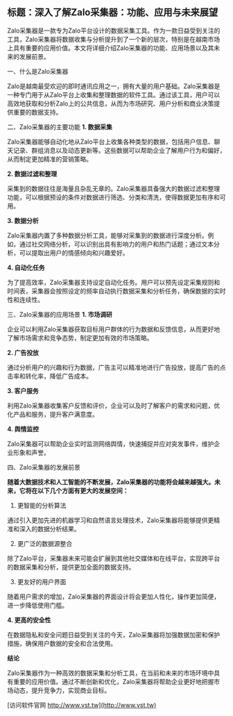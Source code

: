 ## **标题：深入了解Zalo采集器：功能、应用与未来展望**

Zalo采集器是一款专为Zalo平台设计的数据采集工具。作为一款日益受到关注的工具，Zalo采集器将数据收集与分析提升到了一个新的层次，特别是在越南市场上具有重要的应用价值。本文将详细介绍Zalo采集器的功能、应用场景以及其未来的发展前景。

一、什么是Zalo采集器

Zalo是越南最受欢迎的即时通讯应用之一，拥有大量的用户基础。Zalo采集器是一种专门用于从Zalo平台上收集和整理数据的软件工具。通过该工具，用户可以高效地获取和分析Zalo上的公共信息，从而为市场研究、用户分析和商业决策提供重要的数据支持。

二、Zalo采集器的主要功能
**1. 数据采集**

Zalo采集器能够自动化地从Zalo平台上收集各种类型的数据，包括用户信息、聊天记录、群组消息以及动态更新等。这些数据可以帮助企业了解用户行为和偏好，从而制定更加精准的营销策略。

**2. 数据过滤和整理**

采集到的数据往往是海量且杂乱无章的。Zalo采集器具备强大的数据过滤和整理功能，可以根据预设的条件对数据进行筛选、分类和清洗，使得数据更加有序和可用。

**3. 数据分析**

Zalo采集器内置了多种数据分析工具，能够对采集到的数据进行深度分析。例如，通过社交网络分析，可以识别出具有影响力的用户和热门话题；通过文本分析，可以提取出用户的情感倾向和兴趣爱好。

**4. 自动化任务**

为了提高效率，Zalo采集器支持设定自动化任务。用户可以预先设定采集规则和时间表，采集器会按照设定的频率自动执行数据采集和分析任务，确保数据的实时性和连续性。

三、Zalo采集器的应用场景
**1. 市场调研**

企业可以利用Zalo采集器获取目标用户群体的行为数据和反馈信息，从而更好地了解市场需求和竞争态势，制定更加有效的市场策略。

**2. 广告投放**

通过分析用户的兴趣和行为数据，广告主可以精准地进行广告投放，提高广告的点击率和转化率，降低广告成本。

**3. 客户服务**

利用Zalo采集器收集客户反馈和评价，企业可以及时了解客户的需求和问题，优化产品和服务，提升客户满意度。

**4. 舆情监控**

Zalo采集器可以帮助企业实时监测网络舆情，快速捕捉并应对突发事件，维护企业形象和声誉。

四、Zalo采集器的发展前景

**随着大数据技术和人工智能的不断发展，Zalo采集器的功能将会越来越强大。未来，它将在以下几个方面有更大的发展空间：**

1. 更智能的分析算法

通过引入更加先进的机器学习和自然语言处理技术，Zalo采集器将能够提供更精准和深入的数据分析结果。

2. 更广泛的数据源整合

除了Zalo平台，采集器未来可能会扩展到其他社交媒体和在线平台，实现跨平台的数据采集和分析，提供更加全面的数据支持。

3. 更友好的用户界面

随着用户需求的增加，Zalo采集器的界面设计将会更加人性化，操作更加简便，进一步降低使用门槛。

**4. 更高的安全性**

在数据隐私和安全问题日益受到关注的今天，Zalo采集器将加强数据加密和保护措施，确保用户数据的安全和合法使用。

**结论**

Zalo采集器作为一种高效的数据采集和分析工具，在当前和未来的市场环境中具有重要的应用价值。通过不断创新和优化，Zalo采集器将帮助企业更好地把握市场动态，提升竞争力，实现商业目标。


[访问软件官网 http://www.vst.tw](http://www.vst.tw)
